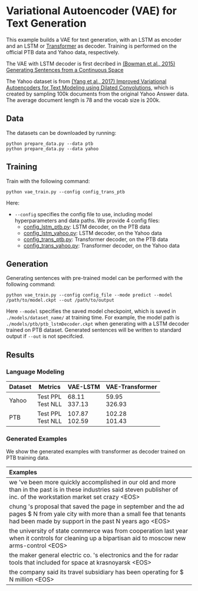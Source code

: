 # Variational Autoencoder (VAE) for Text Generation

This example builds a VAE for text generation, with an LSTM as encoder and an LSTM or [Transformer](https://arxiv.org/pdf/1706.03762.pdf) as decoder. Training is performed on the official PTB data and Yahoo data, respectively. 

The VAE with LSTM decoder is first decribed in [(Bowman et al., 2015) Generating Sentences from a Continuous Space](https://arxiv.org/pdf/1511.06349.pdf)

The Yahoo dataset is from [(Yang et al., 2017) Improved Variational Autoencoders for Text Modeling using Dilated Convolutions](https://arxiv.org/pdf/1702.08139.pdf), which is created by sampling 100k documents from the original Yahoo Answer data. The average document length is 78 and the vocab size is 200k. 

## Data
The datasets can be downloaded by running:
```shell
python prepare_data.py --data ptb
python prepare_data.py --data yahoo
```

## Training
Train with the following command:

```shell
python vae_train.py --config config_trans_ptb
```

Here:

* `--config` specifies the config file to use, including model hyperparameters and data paths. We provide 4 config files:
  - [config_lstm_ptb.py](./config_lstm_ptb.py): LSTM decoder, on the PTB data
  - [config_lstm_yahoo.py](./config_lstm_yahoo.py): LSTM decoder, on the Yahoo data
  - [config_trans_ptb.py](./config_trans_ptb.py): Transformer decoder, on the PTB data
  - [config_trans_yahoo.py](./config_trans_yahoo.py): Transformer decoder, on the Yahoo data

## Generation
Generating sentences with pre-trained model can be performed with the following command:
```shell
python vae_train.py --config config_file --mode predict --model /path/to/model.ckpt --out /path/to/output
```

Here `--model` specifies the saved model checkpoint, which is saved in `./models/dataset_name/` at training time. For example, the model path is `./models/ptb/ptb_lstmDecoder.ckpt` when generating with a LSTM decoder trained on PTB dataset. Generated sentences will be written to standard output if `--out` is not specifcied.

## Results

### Language Modeling

|Dataset    |Metrics   | VAE-LSTM |VAE-Transformer |
|---------------|-------------|----------------|------------------------|
|Yahoo | Test PPL<br>Test NLL | 68.11<br>337.13 |59.95<br>326.93|
|PTB | Test PPL<br>Test NLL | 107.87<br>102.59 | 102.28<br>101.43 |

### Generated Examples
We show the generated examples with transformer as decoder trained  on PTB training data.

|Examples|
|:---------|
|we 've been more quickly accomplished in our old and more than in the past is in these industries said steven <unk> publisher of <unk> <unk> inc. of the workstation market set crazy \<EOS\>|
|chung <unk> 's proposal that saved the page in september and the ad pages \$ N from yale city with more than a small fee that tenants had been made by support in the past N years ago \<EOS\>|
|the university of state commerce was <unk> from cooperation last year when it controls for cleaning up a bipartisan aid to moscow new arms-control <unk> <unk> \<EOS\>|
|the <unk> maker general electric co. 's electronics and the <unk> for <unk> radar tools that included for space at krasnoyarsk \<EOS\>|
|the company said its travel subsidiary has been operating for \$ N million \<EOS\>|